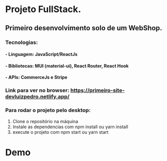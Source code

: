 # Projeto FullStack. 
## Primeiro desenvolvimento solo de um WebShop.
### Tecnologias:
#### - Linguagem: JavaScript/ReactJs
#### - Bibliotecas: MUI (material-ui), React Router, React Hook
#### - APIs: CommerceJs e Stripe

### Link para ver no browser: https://primeiro-site-devluizpedro.netlify.app/

### Para rodar o projeto pelo desktop:
1. Clone o repositório na máquina
2. Instale as dependencias com npm install ou yarn install
3. execute o projeto com npm start ou yarn start


# Demo
